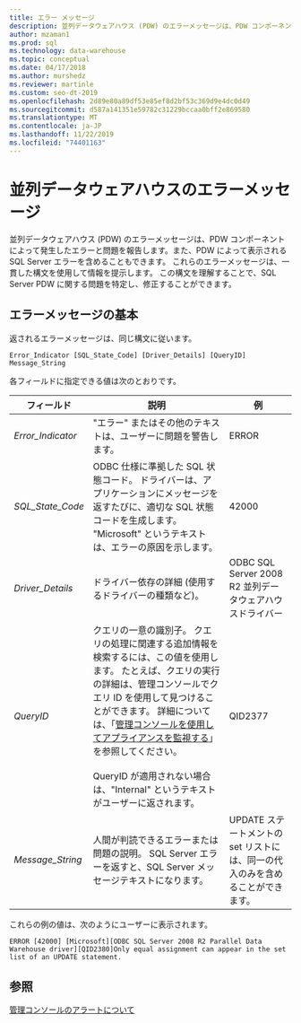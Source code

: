 ```yaml
---
title: エラー メッセージ
description: 並列データウェアハウス (PDW) のエラーメッセージは、PDW コンポーネントによって発生したエラーと問題を報告します。また、PDW によって表示される SQL Server エラーを含めることもできます。 これらのエラーメッセージは、一貫した構文を使用して情報を提示します。 この構文を理解することで、問題を特定して修正することができます。
author: mzaman1
ms.prod: sql
ms.technology: data-warehouse
ms.topic: conceptual
ms.date: 04/17/2018
ms.author: murshedz
ms.reviewer: martinle
ms.custom: seo-dt-2019
ms.openlocfilehash: 2d89e80a89df53e85ef8d2bf53c369d9e4dc0d49
ms.sourcegitcommit: d587a141351e59782c31229bccaa0bff2e869580
ms.translationtype: MT
ms.contentlocale: ja-JP
ms.lasthandoff: 11/22/2019
ms.locfileid: "74401163"
---
```

# <a name="error-messages-in-parallel-data-warehouse"></a>並列データウェアハウスのエラーメッセージ

並列データウェアハウス (PDW) のエラーメッセージは、PDW コンポーネントによって発生したエラーと問題を報告します。また、PDW によって表示される SQL Server エラーを含めることもできます。 これらのエラーメッセージは、一貫した構文を使用して情報を提示します。 この構文を理解することで、SQL Server PDW に関する問題を特定し、修正することができます。  
  
## <a name="Basics"></a>エラーメッセージの基本  
返されるエラーメッセージは、同じ構文に従います。  
  
`Error_Indicator [SQL_State_Code] [Driver_Details] [QueryID] Message_String`  
  
各フィールドに指定できる値は次のとおりです。  
  
|フィールド|説明|例|  
|---------|---------------|-----------|  
|*Error_Indicator*|"エラー" またはその他のテキストは、ユーザーに問題を警告します。|ERROR|  
|*SQL_State_Code*|ODBC 仕様に準拠した SQL 状態コード。 ドライバーは、アプリケーションにメッセージを返すたびに、適切な SQL 状態コードを生成します。 "Microsoft" というテキストは、エラーの原因を示します。|42000|  
|*Driver_Details*|ドライバー依存の詳細 (使用するドライバーの種類など)。|ODBC SQL Server 2008 R2 並列データウェアハウスドライバー|  
|*QueryID*|クエリの一意の識別子。 クエリの処理に関連する追加情報を検索するには、この値を使用します。 たとえば、クエリの実行の詳細は、管理コンソールでクエリ ID を使用して見つけることができます。 詳細については、「[管理コンソールを使用してアプライアンスを監視する](monitor-the-appliance-by-using-the-admin-console.md)」を参照してください。<br /><br />QueryID が適用されない場合は、"Internal" というテキストがユーザーに返されます。|QID2377|  
|*Message_String*|人間が判読できるエラーまたは問題の説明。 SQL Server エラーを返すと、SQL Server メッセージテキストになります。|UPDATE ステートメントの set リストには、同一の代入のみを含めることができます。|  
  
これらの例の値は、次のようにユーザーに表示されます。  
  
`ERROR [42000] [Microsoft][ODBC SQL Server 2008 R2 Parallel Data Warehouse driver][QID2380]Only equal assignment can appear in the set list of an UPDATE statement.`  
  
## <a name="see-also"></a>参照  
<!-- MISSING LINKS 
[Common Metadata Query Examples &#40;SQL Server PDW&#41;](../sqlpdw/common-metadata-query-examples-sql-server-pdw.md)  
-->
[管理コンソールのアラートについて](understanding-admin-console-alerts.md)  
  
